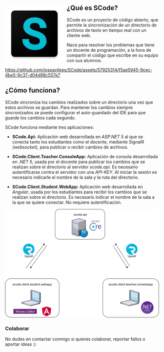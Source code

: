 <img src="./docs-pics/icon.png" alt="icon" style="float: left; margin-right: 10px;margin-top:30px" />

## ¿Qué es SCode?
SCode es un proyecto de código abierto, que permite la sincronización de un directorio de archivos de texto en tiempo real con un cliente web.

Nace para resolver los problemas que tiene un docente de programación, a la hora de compartir el código que escribe en su equipo con sus alumnos.

https://github.com/joseavilees/SCode/assets/57925314/f5ae5945-9cec-4be5-9c37-d04d98c557e7

## ¿Cómo funciona?
SCode sincroniza los cambios realizados sobre un directorio una vez que estos archivos se guardan. Para mantener los cambios siempre sincronizados se puede configurar el auto-guardado del IDE para que guarde los cambios cada segundo.

SCode funciona mediante tres aplicaciones:

* **SCode.Api:** Aplicación web desarrollada en *ASP.NET 5* al que se conecta tanto los estudiantes como el docente, mediante SignalR *(websocket)*, para publicar o recibir cambios de archivos.

* **SCode.Client.Teacher.ConsoleApp:** Aplicación de consola desarrollada en *.NET 5*, usada por el docente para publicar los cambios que se realizan sobre el directorio al servidor *scode.api*.
Es necesario autentificarse contra el servidor con una *API-KEY*. Al iniciar la sesión es necesario indicarle el nombre de la sala y la ruta del directorio.

* **SCode.Client.Student.WebApp:** Aplicación web desarrollada en *Angular*, usada por los estudiantes para recibir los cambios que se realizan sobre el directorio.
Es necesario indicar el nombre de la sala a la que se quiere conectar. No requiere autentificación.


<img src="./docs-pics/apps-architecture.jpg" alt="Arquitectura de aplicaciones" />

### Colaborar
No dudes en contactar conmigo si quieres colaborar, reportar fallos o aportar ideas :)
